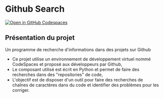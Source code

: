 # Github Search
[![Open in GitHub Codespaces](https://github.com/codespaces/badge.svg)](https://dimoscore-solid-space-giggle-jxq595vvpjhj5vq.github.dev/)

## Présentation du projet
Un programme de recherche d'informations dans des projets sur Github

* Ce projet utilise un environnement de développement virtuel nommé CodeSpaces et proposé aux développeurs par Github,
* Le composant utilisé est écrit en Python et permet de faire des recherches dans des "repositories" de code,
* L'objectif est de disposer d'un outil pour faire des recherches de chaînes de caractères dans du code et identifier des problèmes pour les corriger.
